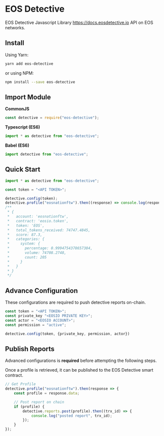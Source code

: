 # EOS Detective

EOS Detective Javascript Library <https://docs.eosdetective.io> API on EOS networks.

## Install

Using Yarn:

```bash
yarn add eos-detective
```

or using NPM:

```bash
npm install --save eos-detective
```

## Import Module

**CommonJS**

```js
const detective = require("eos-detective");
```

**Typescript (ES6)**

```js
import * as detective from "eos-detective";
```

**Babel (ES6)**

```js
import detective from "eos-detective";
```

## Quick Start

```js
import * as detective from "eos-detective";

const token = "<API TOKEN>";

detective.config(token);
detective.profile("eosnationftw").then((response) => console.log(response.data));
/**
 * {
 *   account: 'eosnationftw',
 *   contract: 'eosio.token',
 *   token: 'EOS',
 *   total_tokens_received: 74747.4845,
 *   score: 87.3,
 *   categories: {
 *     system: {
 *       percentage: 0.9994754378657384,
 *       volume: 74708.2748,
 *       count: 205
 *     }
 *   }
 * }
 */
```

## Advance Configuration

These configurations are required to push detective reports on-chain.

```js
const token = "<API TOKEN>";
const private_key "<EOSIO PRIVATE KEY>";
const actor = "<EOSIO ACCOUNT>";
const permission = "active";

detective.config(token, {private_key, permission, actor})
```

## Publish Reports

Advanced configurations is **required** before attempting the following steps.

Once a profile is retrieved, it can be published to the EOS Detective smart contract.

```js
// Get Profile
detective.profile("eosnationftw").then(response => {
    const profile = response.data;

    // Post report on chain
    if (profile) {
        detective.reports.post(profile).then((trx_id) => {
            console.log("posted report", trx_id);
        });
    }
});
```